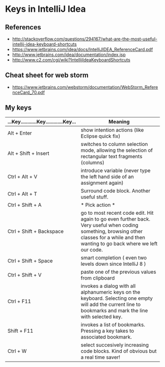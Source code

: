 
# Keys in IntelliJ Idea

## References

- http://stackoverflow.com/questions/294167/what-are-the-most-useful-intellij-idea-keyboard-shortcuts
- https://www.jetbrains.com/idea/docs/IntelliJIDEA_ReferenceCard.pdf
- http://www.jetbrains.com/idea/documentation/index.jsp
- http://www.c2.com/cgi/wiki?IntellijIdeaKeyboardShortcuts

## Cheat sheet for web storm

- https://www.jetbrains.com/webstorm/documentation/WebStorm_ReferenceCard_70.pdf

## My keys

...Key............Key.............Key... | Meaning
---------------------------- | ------------------------
Alt + Enter                  | show intention actions (like Eclipse quick fix)
Alt + Shift + Insert         | switches to column selection mode, allowing the selection of rectangular text fragments (columns)
Ctrl + Alt + V               | introduce variable (never type the left hand side of an assignment again)
Ctrl + Alt + T               | Surround code block. Another useful stuff.
Ctrl + Shift + A             | * Pick action *
Ctrl + Shift + Backspace     | go to most recent code edit. Hit again to go even further back. Very useful when coding something, browsing other classes for a while and then wanting to go back where we left our code.
Ctrl + Shift + Space         | smart completion ( even two levels down since IntelliJ 8 )
Ctrl + Shift + V             | paste one of the previous values from clipboard
Ctrl + F11                   | invokes a dialog with all alphanumeric keys on the keyboard. Selecting one empty will add the current line to bookmarks and mark the line with selected key.
  Shift + F11                | invokes a list of bookmarks. Pressing a key takes to associated bookmark.
Ctrl + W                     | select succesively increasing code blocks. Kind of obvious but a real time saver!


